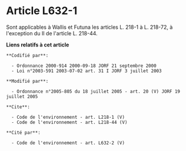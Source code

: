 # Article L632-1

Sont applicables à Wallis et Futuna les articles L. 218-1 à L. 218-72, à l'exception du II de l'article L. 218-44.

**Liens relatifs à cet article**

	**Codifié par**:

	  - Ordonnance 2000-914 2000-09-18 JORF 21 septembre 2000
	  - Loi n°2003-591 2003-07-02 art. 31 I JORF 3 juillet 2003

	**Modifié par**:

	  - Ordonnance n°2005-805 du 18 juillet 2005 - art. 20 (V) JORF 19 juillet 2005

	**Cite**:

	  - Code de l'environnement - art. L218-1 (V)
	  - Code de l'environnement - art. L218-44 (V)

	**Cité par**:

	  - Code de l'environnement - art. L632-2 (V)
